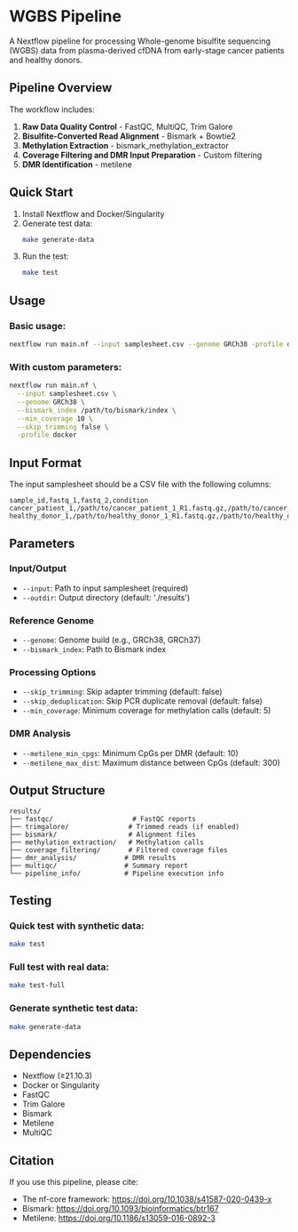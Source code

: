 # WGBS Pipeline

A Nextflow pipeline for processing Whole-genome bisulfite sequencing (WGBS) data from plasma-derived cfDNA from early-stage cancer patients and healthy donors.

## Pipeline Overview

The workflow includes:

1. **Raw Data Quality Control** - FastQC, MultiQC, Trim Galore
2. **Bisulfite-Converted Read Alignment** - Bismark + Bowtie2  
3. **Methylation Extraction** - bismark_methylation_extractor
4. **Coverage Filtering and DMR Input Preparation** - Custom filtering
5. **DMR Identification** - metilene

## Quick Start

1. Install Nextflow and Docker/Singularity
2. Generate test data:
   ```bash
   make generate-data
   ```
3. Run the test:
   ```bash
   make test
   ```

## Usage

### Basic usage:
```bash
nextflow run main.nf --input samplesheet.csv --genome GRCh38 -profile docker
```

### With custom parameters:
```bash
nextflow run main.nf \
  --input samplesheet.csv \
  --genome GRCh38 \
  --bismark_index /path/to/bismark/index \
  --min_coverage 10 \
  --skip_trimming false \
  -profile docker
```

## Input Format

The input samplesheet should be a CSV file with the following columns:

```csv
sample_id,fastq_1,fastq_2,condition
cancer_patient_1,/path/to/cancer_patient_1_R1.fastq.gz,/path/to/cancer_patient_1_R2.fastq.gz,cancer
healthy_donor_1,/path/to/healthy_donor_1_R1.fastq.gz,/path/to/healthy_donor_1_R2.fastq.gz,healthy
```

## Parameters

### Input/Output
- `--input`: Path to input samplesheet (required)
- `--outdir`: Output directory (default: './results')

### Reference Genome
- `--genome`: Genome build (e.g., GRCh38, GRCh37)
- `--bismark_index`: Path to Bismark index

### Processing Options
- `--skip_trimming`: Skip adapter trimming (default: false)
- `--skip_deduplication`: Skip PCR duplicate removal (default: false)
- `--min_coverage`: Minimum coverage for methylation calls (default: 5)

### DMR Analysis
- `--metilene_min_cpgs`: Minimum CpGs per DMR (default: 10)
- `--metilene_max_dist`: Maximum distance between CpGs (default: 300)

## Output Structure

```
results/
├── fastqc/                    # FastQC reports
├── trimgalore/               # Trimmed reads (if enabled)
├── bismark/                  # Alignment files
├── methylation_extraction/   # Methylation calls
├── coverage_filtering/       # Filtered coverage files
├── dmr_analysis/            # DMR results
├── multiqc/                 # Summary report
└── pipeline_info/           # Pipeline execution info
```

## Testing

### Quick test with synthetic data:
```bash
make test
```

### Full test with real data:
```bash
make test-full
```

### Generate synthetic test data:
```bash
make generate-data
```

## Dependencies

- Nextflow (≥21.10.3)
- Docker or Singularity
- FastQC
- Trim Galore
- Bismark
- Metilene
- MultiQC

## Citation

If you use this pipeline, please cite:

- The nf-core framework: https://doi.org/10.1038/s41587-020-0439-x
- Bismark: https://doi.org/10.1093/bioinformatics/btr167
- Metilene: https://doi.org/10.1186/s13059-016-0892-3
